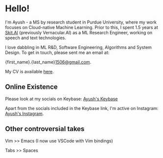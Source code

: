 # Hello!

I'm Ayush - a MS by research student in Purdue University, where my work focuses on Cloud-native Machine Learning. Prior to this, I spent 1.5 years at [Skit.AI](https://skit.ai) (previously Vernacular.AI) as a ML Research Engineer, working on speech and text technologies.

I love dabbling in ML R&D, Software Engineering, Algorithms and System Design. To get in touch, please sent me an email at:

{first_name}.{last_name}1506@gmail.com.

My CV is available [here](https://drive.google.com/file/d/1ZgxIvFbqhA-daNnBXPhN-u8vq7VAzavI/view?usp=sharing).

## Online Existence
Please look at my socials on Keybase: [Ayush's Keybase](https://keybase.io/ayushridhar)

Apart from the socials included in the Keybase link, I'm active on Instagram: [Ayush's Instagram](https://www.instagram.com/ayush.shridhar/).

## Other controversial takes

Vim >> Emacs (I now use VSCode with Vim bindings)

Tabs >> Spaces